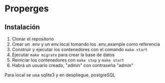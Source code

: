 # Properges


## Instalación

1. Clonar el repositorio
2. Crear un .env y un env.local tomando los .env_example como referencia
3. Construir y ejecutar los contenedores con el comando `make start`
4. Ejecutar `make migrate` para crear la base de datos 
5. Reiniciar los contenedores con `make stop` y `make start`
6. Habrá un usuario creado, "admin" con contraseña "admin"

Para local se usa sqlite3 y en despliegue, postgreSQL
